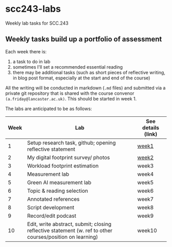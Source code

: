 # scc243-labs
Weekly lab tasks for SCC.243

## Weekly tasks build up a portfolio of assessment

Each week there is:

1. a task to do in lab
2. sometimes I'll set a recommended essential reading
3. there may be additional tasks (such as short pieces of reflective writing, in blog post format, especially at the start and end of the course)

All the writing will be conducted in markdown (`.md` files) and submitted via a private git repository that is shared with the course convenor `(a.friday@lancaster.ac.uk)`.  This should be started in week 1.

The labs are anticipated to be as follows:

| Week | Lab | See details (link) |
| ---  | --- | --- |
| 1 | Setup research task, github; opening reflective statement | [week1](week1) |
| 2 | My digital footprint survey/ photos | [week2](week2) |
| 3 | Workload footprint estimation | week3<!-- [week3](week3) --> |
| 4 | Measurement lab | week4<!-- [week4](week4) --> |
| 5 | Green AI measurement lab | week5<!-- [week5](week5) --> |
| 6 | Topic & reading selection | week6<!-- [week6](week6) --> |
| 7 | Annotated references | week7<!-- [week7](week7) --> |
| 8 | Script development  | week8<!-- [week8](week8) --> |
| 9 | Record/edit podcast | week9<!-- [week9](week9) --> |
| 10 | Edit, write abstract, submit; closing reflective statement (w. ref to other courses/position on learning) | week10<!-- [week10](week10) --> |